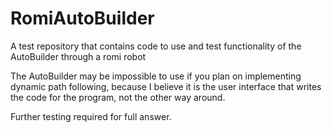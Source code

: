 # RomiAutoBuilder
A test repository that contains code to use and test functionality of the AutoBuilder through a romi robot

The AutoBuilder may be impossible to use if you plan on implementing dynamic path following, because I believe it is the user interface that writes the code for the program, not the other way around. 

Further testing required for full answer.
